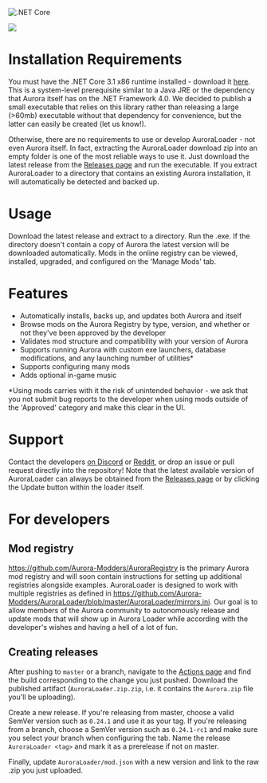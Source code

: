 ![.NET Core](https://github.com/Aurora-Modders/AuroraLoader/workflows/.NET%20Core/badge.svg?branch=master)

![](https://i.ibb.co/JxJhfyY/0-24-0.png)

# Installation Requirements

You must have the .NET Core 3.1 x86 runtime installed - download it [here](https://dotnet.microsoft.com/download/dotnet-core/thank-you/runtime-desktop-3.1.3-windows-x86-installer). This is a system-level prerequisite similar to a Java JRE or the dependency that Aurora itself has on the .NET Framework 4.0. We decided to publish a small executable that relies on this library rather than releasing a large (>60mb) executable without that dependency for convenience, but the latter can easily be created (let us know!).

Otherwise, there are no requirements to use or develop AuroraLoader - not even Aurora itself. In fact, extracting the AuroraLoader download zip into an empty folder is one of the most reliable ways to use it. Just download the latest release from the [Releases page](https://github.com/Aurora-Modders/AuroraLoader/releases) and run the executable. If you extract AuroraLoader to a directory that contains an existing Aurora installation, it will automatically be detected and backed up.

# Usage

Download the latest release and extract to a directory. Run the .exe. If the directory doesn't contain a copy of Aurora the latest version will be downloaded automatically. Mods in the online registry can be viewed, installed, upgraded, and configured on the 'Manage Mods' tab.

# Features

- Automatically installs, backs up, and updates both Aurora and itself
- Browse mods on the Aurora Registry by type, version, and whether or not they've been approved by the developer
- Validates mod structure and compatibility with your version of Aurora
- Supports running Aurora with custom exe launchers, database modifications, and any launching number of utilities*
- Supports configuring many mods
- Adds optional in-game music

*Using mods carries with it the risk of unintended behavior - we ask that you not submit bug reports to the developer when using mods outside of the 'Approved' category and make this clear in the UI.

# Support

Contact the developers [on Discord](https://discordapp.com/channels/314031775892373504/701885084646506628) or [Reddit](https://www.reddit.com/r/aurora4x_mods/comments/g53o3l/auroraloader/), or drop an issue or pull request directly into the repository! Note that the latest available version of AuroraLoader can always be obtained from the [Releases page](https://github.com/Aurora-Modders/AuroraLoader/releases) or by clicking the Update button within the loader itself.

# For developers

## Mod registry

https://github.com/Aurora-Modders/AuroraRegistry is the primary Aurora mod registry and will soon contain instructions for setting up additional registries alongside examples. AuroraLoader is designed to work with multiple registries as defined in https://github.com/Aurora-Modders/AuroraLoader/blob/master/AuroraLoader/mirrors.ini. Our goal is to allow members of the Aurora community to autonomously release and update mods that will show up in Aurora Loader while according with the developer's wishes and having a hell of a lot of fun.

## Creating releases

After pushing to `master` or a branch, navigate to the [Actions page](https://github.com/Aurora-Modders/AuroraLoader/actions?query=workflow%3A%22.NET+Core%22) and find the build corresponding to the change you just pushed. Download the published artifact (`AuroraLoader.zip.zip`, i.e. it contains the `Aurora.zip` file you'll be uploading).

Create a new release. If you're releasing from master, choose a valid SemVer version such as `0.24.1` and use it as your tag. If you're releasing from a branch, choose a SemVer version such as `0.24.1-rc1` and make sure you select your branch when configuring the tab. Name the release `AuroraLoader <tag>` and mark it as a prerelease if not on master.

Finally, update `AuroraLoader/mod.json` with a new version and link to the raw .zip you just uploaded.
